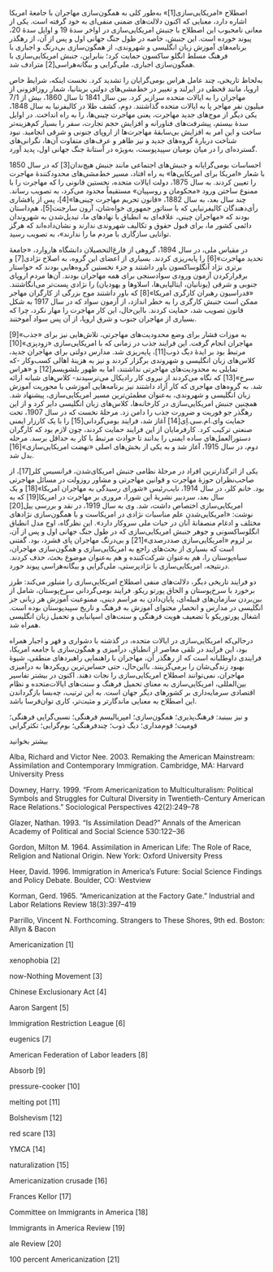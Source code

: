  اصطلاح «امریکایی‌سازی[1]» به‌طور کلی به همگون‌سازی مهاجران با جامعۀ امریکا اشاره دارد، معنایی که اکنون دلالت‌های ضمنی منفی‌ای به خود گرفته است. یکی از معانی نامحبوب این اصطلاح با جنبش امریکایی‌سازی در اواخر سدۀ 19 و اوایل سدۀ 20، پیوند خورده است. این جنبش، خاصه در طول جنگ جهانی اول و پس از آن، از رهگذر برنامه‌های آموزش زبان انگلیسی و شهروندی، از همگون‌سازی بی‌درنگ و اجباری با فرهنگ مسلط انگلو ساکسون حمایت کرد؛ بنابراین، جنبش امریکایی‌سازی با همگون‌سازی اجباری، ملی‌گرایی و بیگانه‌هراسی[2] مترادف شد.

 به‌لحاظ تاریخی، چند عامل هراس بومی‌گرایان را تشدید کرد. نخست اینکه، شرایط خاص اروپا، مانند قحطی در ایرلند و تغییر در خط‌مشی‌های دولتی بریتانیا، شمار روزافزونی از مهاجران را به ایالات متحده سرازیر کرد. بین سال 1841 تا سال 1860، بیش از 7/1 میلیون نفر مهاجر پا به ایالات متحده گذاشتند. دوم، کشف طلا در کالیفرنیا به سال 1848، یکی دیگر از موج‌های جدید مهاجرت، یعنی مهاجرت چینی‌ها، را به راه انداخت. در اوایل سدۀ بیستم، پیشرفت‌های فناورانه و افزایش حجم تجارت، سفر را بسیار کم‌هزینه‌تر ساخت و این امر به افزایش بی‌سابقۀ مهاجرت‌ها از اروپای جنونی و شرقی انجامید. نبود شناخت دربارۀ گروه‌های جدید و نیز ظاهر و عرف‌های متفاوت آن‌ها، نگرانی‌های گسترده‌ای را در میان بومیان سپیدپوست، به‌ویژه در آستانۀ جنگ جهانی اول، پدید آورد.

 احساسات بومی‌گرایانه و جنبش‌های اجتماعی مانند جنبش هیچ‌ندان[3] که در سال 1850 با شعار «امریکا برای امریکایی‌ها» به راه افتاد، مسیر خط‌مشی‌های محدودکنندۀ مهاجرت را تعیین کردند. به سال 1875، دولت ایالات متحده، نخستین قانونی را که مهاجرت را با ممنوع ساختن ورود «محکومان و روسپیان» مستقیماً محدود می‌کرد، به تصویب رساند. چند سال بعد، به سال 1882، «قانون تحریم مهاجرت چینی‌ها»[4]، پس از پافشاری رأی‌دهندگان کالیفرنیایی که با سناتور جمهوری خواه‌شان، آرون سارجنت[5]، هم‌داستان بودند که «مهاجران چینی، علاقه‌ای به انطباق با نهادهای ما، تبدیل‌شدن به شهروندان دائمی کشور ما، برای قبول حقوق و تکالیف شهروندی ندارند و نشان‌داده‌اند که هرگز توانایی سازگاری با مردم ما را ندارند»، به تصویب رسید.

 در مقیاس ملی، در سال 1894، گروهی از فارغ‌التحصیلان دانشگاه هاروارد، «جامعۀ تحدید مهاجرت»[6] را پایه‌ریزی کردند. بسیاری از اعضای این گروه، به اصلاح نژادی[7] و برتری نژاد آنگلوساکسون باور داشتند و جزء نخستین گروه‌هایی بودند که خواستار برقرارکردن آزمون ورودی سوادسنجی برای همه مهاجران بودند. آن‌ها مردم اروپای جنوبی و شرقی (یونانیان، ایتالیایی‌ها، اسلاوها و یهودیان) را نژادی پست‌تر می‌انگاشتند. «فدراسیون رهبران کارگری امریکا»[8] که باور داشتند موج بزرگی از کارگران مهاجر ممکن است جنبش کارگری را به خطر اندازد، از آزمون سواد که در سال 1917 به شکل قانون تصویب شد، حمایت کردند. بااین‌حال، این کار مهاجرت را مهار نکرد، چرا که بسیاری از مهاجران جنوب و شرق اروپا، از آن پس سواد آموختند.

 به موزات فشار برای وضع محدودیت‌های مهاجرتی، تلاش‌هایی نیز برای «جذب»[9] مهاجران انجام گرفت. این فرایند جذب در زمانی که با امریکایی‌سازی «زودپزی»[10] مرتبط بود بر ایدۀ دیگ ذوب[11]، پایه‌ریزی شد. مدارس دولتی برای مهاجران جدید، کلاس‌های زبان انگلیسی و شهروندی برگزار کردند و نیز به هزینۀ اهالی کسب‌وکار -که تمایلی به محدودیت‌های مهاجرتی نداشتند، اما به ظهور بلشویسم[12] و «هراس سرخ»[13] که نگاه می‌کردند از نیروی کار رادیکال می‌ترسیدند- کلاس‌های شبانه ارائه شد. به گروه‌های مهاجری که کار آزاد داشتند نیز برنامه‌هایی آموزشی با محوریت آموزش زبان انگلیسی و شهروندی، به‌عنوان مطمئن‌ترین مسیر امریکایی‌سازی، پیشنهاد شد. همچنین جنبش امریکایی‌سازی در کارخانه‌ها، کلاس‌های زبان انگلیسی دایر کرد و از این رهگذر جو فوریت و ضرورت جذب را دامن زد. مرحلۀ نخست که در سال 1907، تحت حمایت وای.ام.سی.اِی[14] آغاز شد، فرایند بومی‌گردانی[15] را با یک کارزار ایمنی صنعتی ترکیب کرد. کارفرمایان از این فرایند حمایت کردند، چون لازم بود که کارگران دستورالعمل‌های ساده ایمنی را بدانند تا حوادث مرتبط با کار به حداقل برسد. مرحله دوم، در سال 1915، آغاز شد و به یکی از بخش‌های اصلی «نهضت امریکایی‌سازی»[16] بدل شد.

 یکی از اثرگذارترین افراد در مرحلۀ نظامی جنبش امریکای‌شدن، فرانسیس کلر[17]، از صاحب‌نظران حوزۀ مهاجرت و قوانین مهاجرتی و مشاور روزولت در مسائل مهاجرتی بود. خانم کلر، در سال 1914، نایب‌رئیس «شورای رسیدگی به مهاجران امریکا»[18] و یک سال بعد، سردبیر نشریۀ این شورا، مروری بر مهاجرت در امریکا[19] که به امریکایی‌سازی اختصاص داشت، شد. وی به سال 1919، در نقد و بررسی ییل[20] نوشت: «امریکایی‌شدن علم مناسبات نژادی در امریکاست و با همگون‌سازی نژادهای مختلف و ادغام منصفانۀ آنان در حیات ملی سروکار دارد». این نظرگاه، اوج مدل انطباق انگلوساکسونی و جوهر جنبش امریکایی‌سازی که در طول جنگ جهانی اول و پس از آن، بر لزوم «امریکایی‌سازی صددرصدی»[21] و بی‌درنگ مهاجران پای فشرد، بود. گفتنی است که بسیاری از بحث‌های راجع به امریکایی‌سازی و همگون‌سازی مهاجران، سیاه‌پوستان را، هم به‌عنوان شرکت‌کننده و هم به‌عنوان موضوع بحث، حذف کردند. درنتیجه، امریکایی‌سازی با نژادپرستی، ملی‌گرایی و بیگانه‌هراسی پیوند خورد.

 دو فرایند تاریخی دیگر، دلالت‌های منفی اصطلاح امریکایی‌سازی را متبلور می‌کند: طرز برخورد با سرخ‌پوستان و الحاق پورتو ریکو. فرایند بومی‌گردانی سرخ‌پوستان، شامل از بین‌بردن سازمان‌های قبیله‌ای، پایان‌دادن به مراسم دینی، ممنوعیت آموزش هر زبانی جز انگلیسی در مدارس و انحصار محتوای آموزش به فرهنگ و تاریخ سپیدپوستان بوده است. اشغال پورتوریکو با تضعیف هویت فرهنگی و سنت‌های اسپانیایی و تحمیل زبان انگلیسی همراه شد.

درحالی‌که امریکایی‌سازی در ایالات متحده، در گذشته با دشواری و قهر و اجبار همراه بود، این فرایند در تلقی معاصر از انطباق، درآمیزی و همگون‌سازی با جامعه امریکا، فرایندی داوطلبانه است که از رهگذر آن، مهاجران با راهنمایی راهبردهای منطقی، شیوۀ بهبود زندگی‌شان را برمی‌گزینند. بااین‌حال، حتی حساس‌ترین رویکردها به درآمیزی مهاجران، نمی‌توانند اصطلاح امریکایی‌سازی را نجات دهند. اکنون در بیشتر تفاسیر بین‌المللی، امریکایی‌سازی به معنای تحمیل فرهنگ و سنت‌های ایالات‌متحده و نظام اقتصادی سرمایه‌داری بر کشورهای دیگر جهان است. به این ترتیب، چه‌بسا بازگرداندن این اصطلاح به معنایی ماندگارتر و مثبت‌تر، کاری توان‌فرسا باشد.

و نیز ببینید: فرهنگ‌پذیری؛ همگون‌سازی؛ امپریالیسم فرهنگی؛ نسبی‌گرایی فرهنگی؛ قومیت؛ قوم‌مداری؛ دیگ ذوب؛ چندفرهنگی؛ بوم‌گرایی؛ تکثرگرایی

بیشتر بخوانید

Alba, Richard and Victor Nee. 2003. Remaking the American Mainstream: Assimilation and Contemporary Immigration. Cambridge, MA: Harvard University Press

Downey, Harry. 1999. “From Americanization to Multiculturalism: Political Symbols and Struggles for Cultural Diversity in Twentieth-Century American Race Relations.” Sociological Perspectives 42(2):249–78

Glazer, Nathan. 1993. “Is Assimilation Dead?” Annals of the American Academy of Political and Social Science 530:122–36

Gordon, Milton M. 1964. Assimilation in American Life: The Role of Race, Religion and National Origin. New York: Oxford University Press

Heer, David. 1996. Immigration in America’s Future: Social Science Findings and Policy Debate. Boulder, CO: Westview

Korman, Gerd. 1965. “Americanization at the Factory Gate.” Industrial and Labor Relations Review 18(3):397–419

Parrillo, Vincent N. Forthcoming. Strangers to These Shores, 9th ed. Boston: Allyn & Bacon

 Americanization [1]

 xenophobia [2]

 now-Nothing Movement [3]

 Chinese Exclusionary Act [4]

Aaron Sargent [5]

 Immigration Restriction League [6]

 eugenics [7]

 American Federation of Labor leaders [8]

Absorb [9]

 pressure-cooker [10]

melting pot [11]

 Bolshevism [12]

red scare [13]

 YMCA [14]

 naturalization [15]

 Americanization crusade [16]

 Frances Kellor [17]

 Committee on Immigrants in America [18]

 Immigrants in America Review [19]

 ale Review [20] 

100 percent Americanization [21]

 

 

 

 